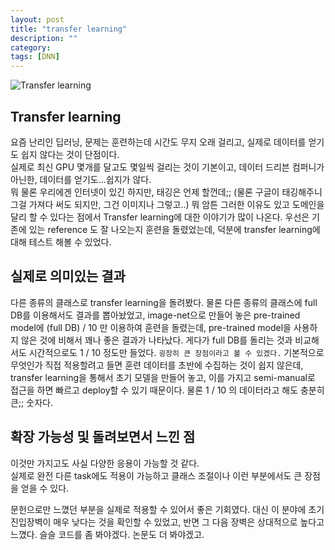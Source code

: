 ```yaml
---
layout: post
title: "transfer learning"
description: ""
category:
tags: [DNN]
---
```


![Transfer learning](http://www.frontiersin.org/files/Articles/57731/fpsyg-04-00515-HTML/image_m/fpsyg-04-00515-g001.jpg)

## Transfer learning
요즘 난리인 딥러닝, 문제는 훈련하는데 시간도 무지 오래 걸리고, 실제로 데이터를 얻기도 쉽지 않다는 것이 단점이다.  
실제로 최신 GPU 몇개를 달고도 몇일씩 걸리는 것이 기본이고, 데이터 드리븐 컴퍼니가 아닌한, 데이터를 얻기도...쉽지가 않다.  
뭐 물론 우리에겐 인터넷이 있긴 하지만, 태깅은 언제 할껀데;; (물론 구글이 태깅해주니 그걸 가져다 써도 되지만, 그건 이미지나 그렇고..)
뭐 암튼 그러한 이유도 있고 도메인을 달리 할 수 있다는 점에서 Transfer learning에 대한 이야기가 많이 나온다.
우선은 기존에 있는 reference 도 잘 나오는지 훈련을 돌렸었는데, 덕분에 transfer learning에 대해 테스트 해볼 수 있었다.



## 실제로 의미있는 결과
다른 종류의 클래스로 transfer learning을 돌려봤다. 물론 다른 종류의 클래스에 full DB를 이용해서도 결과를 뽑아놨었고,
image-net으로 만들어 놓은 pre-trained model에 (full DB) / 10 만 이용하여 훈련을 돌렸는데,
pre-trained model을 사용하지 않은 것에 비해서 꽤나 좋은 결과가 나타났다. 게다가 full DB를 돌리는 것과 비교해서도 시간적으로도
1 / 10 정도만 들었다. `굉장히 큰 장점이라고 볼 수 있겠다.` 기본적으로 무엇인가 직접 적용할려고 들면 훈련 데이터를 초반에 수집하는 것이 쉽지 않은데,
transfer learning을 통해서 초기 모델을 만들어 놓고, 이를 가지고 semi-manual로 접근을 하면 빠르고 deploy할 수 있기 때문이다.
물론 1 / 10 의 데이터라고 해도 충분히 큰;; 숫자다.


## 확장 가능성 및 돌려보면서 느낀 점
이것만 가지고도 사실 다양한 응용이 가능할 것 같다.  
실제로 완전 다른 task에도 적용이 가능하고 클래스 조절이나 이런 부분에서도 큰 장점을 얻을 수 있다.  

문헌으로만 느꼈던 부분을 실제로 적용할 수 있어서 좋은 기회였다.
대신 이 분야에 초기 진입장벽이 매우 낮다는 것을 확인할 수 있었고, 반면 그 다음 장벽은 상대적으로 높다고 느꼈다.
슬슬 코드를 좀 봐야겠다. 논문도 더 봐야겠고.
